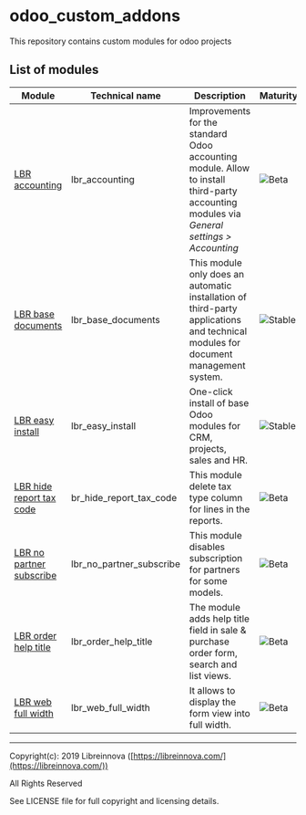 # odoo_custom_addons
This repository contains custom modules for odoo projects

## List of modules

Module | Technical name | Description | Maturity
------ | -------------- | ----------- | --------
[LBR accounting](https://github.com/libreinnova/odoo_custom_addons/tree/12.0/lbr_accounting) | lbr_accounting | Improvements for the standard Odoo accounting module. Allow to install third-party accounting modules via *General settings > Accounting*  | ![Beta](https://img.shields.io/badge/Beta-green.png)
[LBR base documents](https://github.com/libreinnova/odoo_custom_addons/tree/12.0/lbr_base_documents) | lbr_base_documents | This module only does an automatic installation of third-party applications and technical modules for document management system.  | ![Stable](https://img.shields.io/badge/Stable-brightgreen.png)
[LBR easy install](https://github.com/libreinnova/odoo_custom_addons/tree/12.0/lbr_easy_install) | lbr_easy_install | One-click install of base Odoo modules for CRM, projects, sales and HR.  | ![Stable](https://img.shields.io/badge/Stable-brightgreen.png)
[LBR hide report tax code](https://github.com/libreinnova/odoo_custom_addons/tree/12.0/br_hide_report_tax_code) | br_hide_report_tax_code | This module delete tax type column for lines in the reports. | ![Beta](https://img.shields.io/badge/Beta-green.png)
[LBR no partner subscribe](https://github.com/libreinnova/odoo_custom_addons/tree/12.0/lbr_no_partner_subscribe) | lbr_no_partner_subscribe | This module disables subscription for partners for some models.  | ![Beta](https://img.shields.io/badge/Beta-green.png)
[LBR order help title](https://github.com/libreinnova/odoo_custom_addons/tree/12.0/lbr_order_help_title) | lbr_order_help_title | The module adds help title field in sale & purchase order form, search and list views. | ![Beta](https://img.shields.io/badge/Beta-green.png)
[LBR web full width](https://github.com/libreinnova/odoo_custom_addons/tree/12.0/lbr_web_full_width) | lbr_web_full_width | It allows to display the form view into full width. | ![Beta](https://img.shields.io/badge/Beta-green.png)

-------------

Copyright(c): 2019 Libreinnova ([https://libreinnova.com/](https://libreinnova.com/))

All Rights Reserved

See LICENSE file for full copyright and licensing details.
